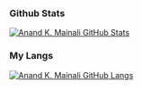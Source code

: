 ### Github Stats

[![Anand K. Mainali GitHub Stats](https://github-readme-stats.vercel.app/api?username=myadmin&show_icons=true&count_private=true)](https://github.com/myadmin)

### My Langs

[![Anand K. Mainali GitHub Langs](https://github-readme-stats.vercel.app/api/top-langs/?username=myadmin&langs_count=10&theme=tokyonight&layout=compact&show_icons=true&count_private=true)](https://github.com/myadmin)
